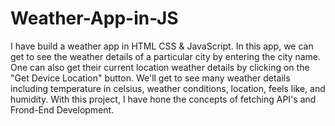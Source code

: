 # Weather-App-in-JS
 I have build a weather app in HTML CSS &amp; JavaScript. In this app, we can get to see the weather details of a particular city by entering the city name. One can also get their current location weather details by clicking on the "Get Device Location" button. We'll get to see many weather details including temperature in celsius, weather conditions, location, feels like, and humidity. With this project, I have hone the concepts of fetching API's and Frond-End Development.
